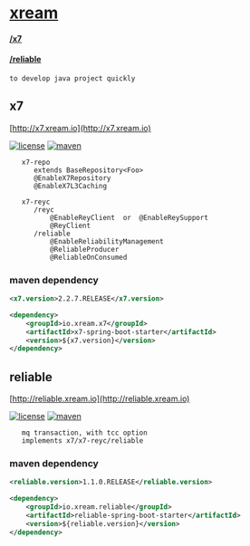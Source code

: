 # [xream](https://xream.io)   
####     [/x7](http://x7.xream.io) 
####     [/reliable](http://reliable.xream.io)
   
    to develop java project quickly


## x7
   [http://x7.xream.io](http://x7.xream.io)
   
[![license](https://img.shields.io/github/license/x-ream/x7.svg)](https://www.apache.org/licenses/LICENSE-2.0.html)
[![maven](https://img.shields.io/maven-central/v/io.xream.x7/x7-parent.svg)](https://search.maven.org/search?q=io.xream)

       
       x7-repo
          extends BaseRepository<Foo>
          @EnableX7Repository
          @EnableX7L3Caching
  
       x7-reyc
          /reyc
              @EnableReyClient  or  @EnableReySupport
              @ReyClient
          /reliable
              @EnableReliabilityManagement
              @ReliableProducer
              @ReliableOnConsumed
              
    
### maven dependency
```xml
<x7.version>2.2.7.RELEASE</x7.version>

<dependency>
    <groupId>io.xream.x7</groupId>
    <artifactId>x7-spring-boot-starter</artifactId>
    <version>${x7.version}</version>
</dependency>

```  
        
        
## reliable
   [http://reliable.xream.io](http://reliable.xream.io)
   
[![license](https://img.shields.io/github/license/x-ream/reliable.svg)](https://www.apache.org/licenses/LICENSE-2.0.html)
[![maven](https://img.shields.io/maven-central/v/io.xream.reliable/reliable.svg)](https://search.maven.org/search?q=io.xream)

       mq transaction, with tcc option
       implements x7/x7-reyc/reliable
  
 
### maven dependency
```xml
<reliable.version>1.1.0.RELEASE</reliable.version>

<dependency>
    <groupId>io.xream.reliable</groupId>
    <artifactId>reliable-spring-boot-starter</artifactId>
    <version>${reliable.version}</version>
</dependency>

```  
   


